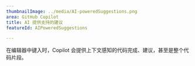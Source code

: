 ```yaml
---
thumbnailImage: ../media/AI-poweredSuggestions.png
area: GitHub Copilot
title: AI 提供支持的建议
featureId: AIPoweredSuggestions

---
```



在编辑器中键入时，Copilot 会提供上下文感知的代码完成、建议，甚至是整个代码片段。

